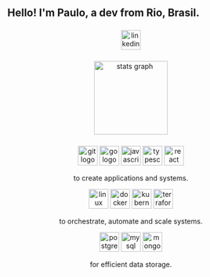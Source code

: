 <h2 align="left">Hello! I'm Paulo, a dev from Rio, Brasil.</h2>

###

<div align="center">
  <a href="https://www.linkedin.com/in/prbn021/">
  <img src="https://img.shields.io/static/v1?message=LinkedIn&logo=linkedin&label=&color=0077B5&logoColor=white&labelColor=&style=for-the-badge" height="40" alt="linkedin logo"/></a>
</div>

###

<div align="center">
    <img src="https://github-readme-stats.vercel.app/api?username=prbn021&hide_rank=true&theme=dark&hide_border=true" height="150" alt="stats graph"  />
</div>

###

<div align="center">
  <img src="https://cdn.jsdelivr.net/gh/devicons/devicon/icons/git/git-original.svg" height="40" alt="git logo"/>
  <img src="https://cdn.jsdelivr.net/gh/devicons/devicon/icons/go/go-original.svg" height="40" alt="go logo"/>
  <img src="https://cdn.jsdelivr.net/gh/devicons/devicon/icons/javascript/javascript-original.svg" height="40" alt="javascript logo"/>
  <img src="https://cdn.jsdelivr.net/gh/devicons/devicon/icons/typescript/typescript-original.svg" height="40" alt="typescript logo"  />
  <img src="https://cdn.jsdelivr.net/gh/devicons/devicon/icons/react/react-original.svg" height="40" alt="react logo"/>
  <p>to create applications and systems.</p> 
  <img src="https://cdn.jsdelivr.net/gh/devicons/devicon/icons/linux/linux-original.svg" height="40" alt="linux logo"/>
  <img src="https://cdn.jsdelivr.net/gh/devicons/devicon/icons/docker/docker-original.svg" height="40" alt="docker logo"/>
  <img src="https://cdn.jsdelivr.net/gh/devicons/devicon/icons/kubernetes/kubernetes-plain.svg" height="40" alt="kubernetes logo"/>
  <img src="https://cdn.jsdelivr.net/gh/devicons/devicon/icons/terraform/terraform-original.svg" height="40" alt="terraform logo"/>
  <p>to orchestrate, automate and scale systems.</p> 
  <img src="https://cdn.jsdelivr.net/gh/devicons/devicon/icons/postgresql/postgresql-original.svg" height="40" alt="postgresql logo"/>
  <img src="https://cdn.jsdelivr.net/gh/devicons/devicon/icons/mysql/mysql-original.svg" height="40" alt="mysql logo"/>
  <img src="https://cdn.jsdelivr.net/gh/devicons/devicon/icons/mongodb/mongodb-original.svg" height="40" alt="mongodb logo" /> 
  <p>for efficient data storage.</p>
</div>